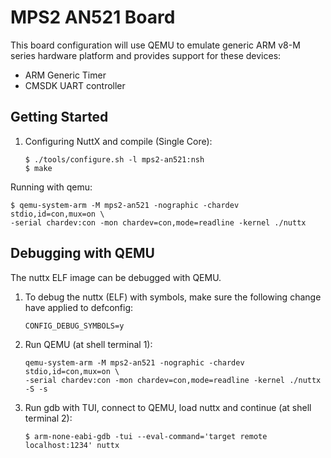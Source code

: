 MPS2 AN521 Board
================

This board configuration will use QEMU to emulate generic ARM v8-M
series hardware platform and provides support for these devices:

-   ARM Generic Timer
-   CMSDK UART controller

Getting Started
---------------

1.  Configuring NuttX and compile (Single Core):

        $ ./tools/configure.sh -l mps2-an521:nsh
        $ make

Running with qemu:

    $ qemu-system-arm -M mps2-an521 -nographic -chardev stdio,id=con,mux=on \
    -serial chardev:con -mon chardev=con,mode=readline -kernel ./nuttx

Debugging with QEMU
-------------------

The nuttx ELF image can be debugged with QEMU.

1.  To debug the nuttx (ELF) with symbols, make sure the following
    change have applied to defconfig:

        CONFIG_DEBUG_SYMBOLS=y

2.  Run QEMU (at shell terminal 1):

        qemu-system-arm -M mps2-an521 -nographic -chardev stdio,id=con,mux=on \
        -serial chardev:con -mon chardev=con,mode=readline -kernel ./nuttx -S -s

3.  Run gdb with TUI, connect to QEMU, load nuttx and continue (at shell
    terminal 2):

        $ arm-none-eabi-gdb -tui --eval-command='target remote localhost:1234' nuttx
